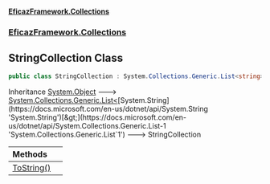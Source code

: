 #### [EficazFramework.Collections](EficazFrameworkCollections.md 'EficazFramework Collections')
### [EficazFramework.Collections](EficazFrameworkCollections.md#EficazFramework.Collections 'EficazFramework.Collections')

## StringCollection Class

```csharp
public class StringCollection : System.Collections.Generic.List<string>
```

Inheritance [System.Object](https://docs.microsoft.com/en-us/dotnet/api/System.Object 'System.Object') &#129106; [System.Collections.Generic.List&lt;](https://docs.microsoft.com/en-us/dotnet/api/System.Collections.Generic.List-1 'System.Collections.Generic.List`1')[System.String](https://docs.microsoft.com/en-us/dotnet/api/System.String 'System.String')[&gt;](https://docs.microsoft.com/en-us/dotnet/api/System.Collections.Generic.List-1 'System.Collections.Generic.List`1') &#129106; StringCollection

| Methods | |
| :--- | :--- |
| [ToString()](EficazFramework.Collections/StringCollection/ToString().md 'EficazFramework.Collections.StringCollection.ToString()') | |
